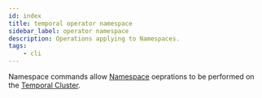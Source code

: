 ```yaml
---
id: index
title: temporal operator namespace
sidebar_label: operator namespace
description: Operations applying to Namespaces.
tags:
	- cli
---
```


Namespace commands allow [Namespace](/concepts/what-is-a-namespace) oeprations to be performed on the [Temporal Cluster](/concepts/what-is-a-cluster).
